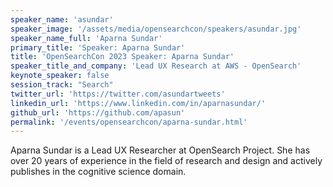 ```yaml
---
speaker_name: 'asundar'
speaker_image: '/assets/media/opensearchcon/speakers/asundar.jpg'
speaker_name_full: 'Aparna Sundar'
primary_title: 'Speaker: Aparna Sundar'
title: 'OpenSearchCon 2023 Speaker: Aparna Sundar'
speaker_title_and_company: 'Lead UX Research at AWS - OpenSearch'
keynote_speaker: false
session_track: "Search"
twitter_url: 'https://twitter.com/asundartweets'
linkedin_url: 'https://www.linkedin.com/in/aparnasundar/'
github_url: 'https://github.com/apasun'
permalink: '/events/opensearchcon/aparna-sundar.html'
---
```


Aparna Sundar is a Lead UX Researcher at OpenSearch Project. She has over 20 years of experience in the field of research and design and actively publishes in the cognitive science domain.

